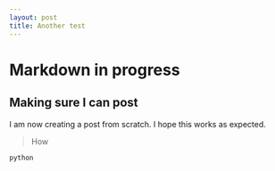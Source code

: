 ```yaml
---
layout: post
title: Another test
---
```



# Markdown in progress

## Making sure I can post

I am now creating a post from scratch. I hope this works as expected.

> How

```python```
